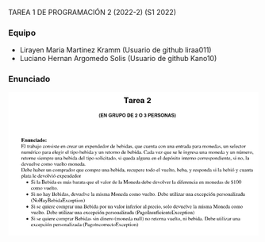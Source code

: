 TAREA 1 DE PROGRAMACIÓN 2 (2022-2) (S1 2022)

### Equipo
* Lirayen Maria Martinez Kramm (Usuario de github liraa011)
* Luciano Hernan Argomedo Solis (Usuario de github Kano10)

### Enunciado

![Image text](https://github.com/Kano10/Tarea2-Progra2/blob/main/Enunciado%201.png)

